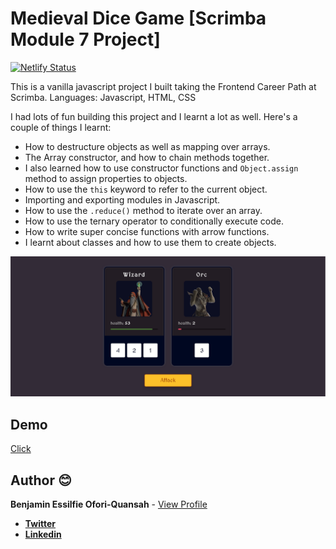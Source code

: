 # Medieval Dice Game [Scrimba Module 7 Project]

[![Netlify Status](https://api.netlify.com/api/v1/badges/ce5accef-d2eb-48c5-8c47-46a321a52416/deploy-status??branch=main)](https://medieval-dice-game.netlify.app/)

This is a vanilla javascript project I built taking the Frontend Career Path at Scrimba.
Languages: Javascript, HTML, CSS

I had lots of fun building this project and I learnt a lot as well. Here's a couple of things I learnt:

- How to destructure objects as well as mapping over arrays.
- The Array constructor, and how to chain methods together.
- I also learned how to use constructor functions and `Object.assign` method to assign properties to objects.
- How to use the `this` keyword to refer to the current object.
- Importing and exporting modules in Javascript.
- How to use the `.reduce()` method to iterate over an array.
- How to use the ternary operator to conditionally execute code.
- How to write super concise functions with arrow functions.
- I learnt about classes and how to use them to create objects.

![Alt text](./images/screen.png)

## Demo

[Click](https://medieval-dice-game.netlify.app/)

## Author 😊

**Benjamin Essilfie Ofori-Quansah** - [View Profile](https://github.com/essilfiequansah)

- [**Twitter**](https://twitter.com/essiIfie)
- [**Linkedin**](https://www.linkedin.com/in/essilfiequansah/)
